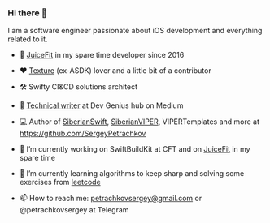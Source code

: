 ### Hi there 👋

I am a software engineer passionate about iOS development and everything related to it.

- 💪 [JuiceFit](https://apps.apple.com/us/app/juicefit/id1130889719) in my spare time developer since 2016
- ❤️ [Texture](https://github.com/TextureGroup/Texture) (ex-ASDK) lover and a little bit of a contributor
- 🛠 Swifty CI&CD solutions architect
- 📝 [Technical writer](https://medium.com/@petrachkovsergey) at Dev Genius hub on Medium
- 💻 Author of [SiberianSwift](https://github.com/SergeyPetrachkov/SiberianSwift), [SiberianVIPER](https://github.com/SergeyPetrachkov/SiberianVIPER), VIPERTemplates and more at https://github.com/SergeyPetrachkov 

- 🔭 I’m currently working on SwiftBuildKit at CFT and on [JuiceFit](https://apps.apple.com/us/app/juicefit/id1130889719) in my spare time
- 🌱 I’m currently learning algorithms to keep sharp and solving some exercises from [leetcode](https://leetcode.com/petrachkovsergey/)

- 📫 How to reach me: petrachkovsergey@gmail.com or @petrachkovsergey at Telegram

<!--
**SergeyPetrachkov/SergeyPetrachkov** is a ✨ _special_ ✨ repository because its `README.md` (this file) appears on your GitHub profile.

Here are some ideas to get you started:

- 🔭 I’m currently working on ...
- 🌱 I’m currently learning ...
- 👯 I’m looking to collaborate on ...
- 🤔 I’m looking for help with ...
- 💬 Ask me about ...
- 📫 How to reach me: ...
- 😄 Pronouns: ...
- ⚡ Fun fact: ...
-->
